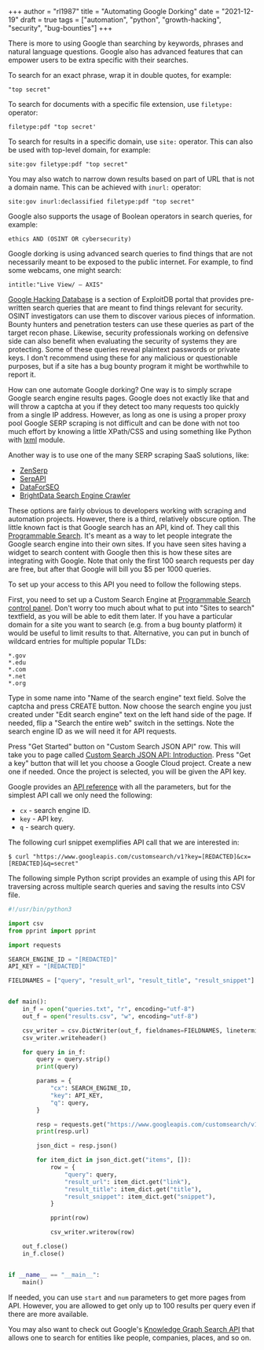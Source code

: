 +++
author = "rl1987"
title = "Automating Google Dorking"
date = "2021-12-19"
draft = true
tags = ["automation", "python", "growth-hacking", "security", "bug-bounties"]
+++

There is more to using Google than searching by keywords, phrases and natural language questions. Google
also has advanced features that can empower users to be extra specific with their searches.

To search for an exact phrase, wrap it in double quotes, for example:

```
"top secret"
```

To search for documents with a specific file extension, use `filetype:` operator:

```
filetype:pdf "top secret'
```

To search for results in a specific domain, use `site:` operator. This can also be used with top-level
domain, for example: 

```
site:gov filetype:pdf "top secret"
```

You may also watch to narrow down results based on part of URL that is not a domain name. This
can be achieved with `inurl:` operator:

```
site:gov inurl:declassified filetype:pdf "top secret"
```

Google also supports the usage of Boolean operators in search queries, for example:

```
ethics AND (OSINT OR cybersecurity)
```

Google dorking is using advanced search queries to find things that are not necessarily meant to be exposed
to the public internet. For example, to find some webcams, one might search:

```
intitle:"Live View/ — AXIS"
```

[Google Hacking Database](https://www.exploit-db.com/google-hacking-database) is a section of ExploitDB portal
that provides pre-written search queries that are meant to find things relevant for security. OSINT investigators
can use them to discover various pieces of information. Bounty hunters and penetration testers can use these 
queries as part of the target recon phase. Likewise, security professionals working on defensive side can also benefit
when evaluating the security of systems they are protecting. Some of these queries reveal plaintext passwords or
private keys.  I don't recommend using these for any malicious or questionable purposes, but if a site has a 
bug bounty program it might be worthwhile to report it.

How can one automate Google dorking? One way is to simply scrape Google search engine results pages. Google
does not exactly like that and will throw a captcha at you if they detect too many requests too quickly from a
single IP address. However, as long as one is using a proper proxy pool Google SERP scraping is not difficult
and can be done with not too much effort by knowing a little XPath/CSS and using something like Python with 
[lxml](https://lxml.de/) module.

Another way is to use one of the many SERP scraping SaaS solutions, like:

* [ZenSerp](https://zenserp.com/)
* [SerpAPI](https://serpapi.com/)
* [DataForSEO](https://dataforseo.com/)
* [BrightData Search Engine Crawler](https://brightdata.com/products/search-engine-crawler)

These options are fairly obvious to developers working with scraping and automation projects. However, there is
a third, relatively obscure option. The little known fact is that Google search has an API, kind of. They call this
[Programmable Search](https://developers.google.com/custom-search). It's meant as a way to let people integrate
the Google search engine into their own sites. If you have seen sites having a widget to search content with Google
then this is how these sites are integrating with Google. Note that only the first 100 search requests per day are free,
but after that Google will bill you $5 per 1000 queries.

To set up your access to this API you need to follow the following steps. 

First, you need to set up a Custom Search Engine at 
[Programmable Search control panel](https://programmablesearchengine.google.com/create/new).
Don't worry too much about what to put into "Sites to search" textfield, as you will be able to edit them later.
If you have a particular domain for a site you want to search (e.g. from a bug bounty platform) it would be useful
to limit results to that. Alternative, you can put in bunch of wildcard entries for multiple popular TLDs:

```
*.gov
*.edu
*.com
*.net
*.org
```

Type in some name into "Name of the search engine" text field. Solve the captcha and press CREATE button. 
Now choose the search engine you just created under "Edit search engine" text on the left hand side of 
the page.  If needed, flip a "Search the entire web" switch in the settings. Note the search engine 
ID as we will need it for API requests.

Press "Get Started" button on "Custom Search JSON API" row. This will take you to page called
[Custom Search JSON API: Introduction](https://developers.google.com/custom-search/v1/introduction).
Press "Get a key" button that will let you choose a Google Cloud project. Create a new one if needed.
Once the project is selected, you will be given the API key.

Google provides an [API reference](https://developers.google.com/custom-search/v1/reference/rest/v1/cse/list)
with all the parameters, but for the simplest API call we only need the following:

* `cx` - search engine ID.
* `key` - API key.
* `q` - search query.

The following curl snippet exemplifies API call that we are interested in:

```
$ curl "https://www.googleapis.com/customsearch/v1?key=[REDACTED]&cx=[REDACTED]&q=secret"
```

The following simple Python script provides an example of using this API for traversing
across multiple search queries and saving the results into CSV file.

```python
#!/usr/bin/python3

import csv
from pprint import pprint

import requests

SEARCH_ENGINE_ID = "[REDACTED]"
API_KEY = "[REDACTED]"

FIELDNAMES = ["query", "result_url", "result_title", "result_snippet"]


def main():
    in_f = open("queries.txt", "r", encoding="utf-8")
    out_f = open("results.csv", "w", encoding="utf-8")

    csv_writer = csv.DictWriter(out_f, fieldnames=FIELDNAMES, lineterminator="\n")
    csv_writer.writeheader()

    for query in in_f:
        query = query.strip()
        print(query)

        params = {
            "cx": SEARCH_ENGINE_ID,
            "key": API_KEY,
            "q": query,
        }

        resp = requests.get("https://www.googleapis.com/customsearch/v1", params=params)
        print(resp.url)

        json_dict = resp.json()

        for item_dict in json_dict.get("items", []):
            row = {
                "query": query,
                "result_url": item_dict.get("link"),
                "result_title": item_dict.get("title"),
                "result_snippet": item_dict.get("snippet"),
            }

            pprint(row)

            csv_writer.writerow(row)

    out_f.close()
    in_f.close()


if __name__ == "__main__":
    main()
```

If needed, you can use `start` and `num` parameters to get more pages
from API. However, you are allowed to get only up to 100 results per query
even if there are more available. 

You may also want to check out Google's 
[Knowledge Graph Search API](https://developers.google.com/knowledge-graph)
that allows one to search for entities like people, companies, places, and so on.
